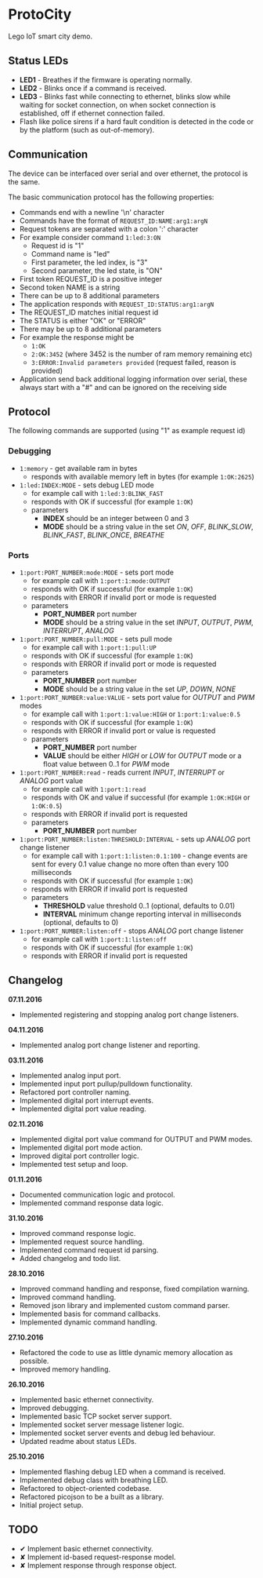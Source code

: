 # ProtoCity
Lego IoT smart city demo.

## Status LEDs
- **LED1** - Breathes if the firmware is operating normally.
- **LED2** - Blinks once if a command is received.
- **LED3** - Blinks fast while connecting to ethernet, blinks slow while waiting for socket connection, on when socket connection is established, off if ethernet connection failed.
- Flash like police sirens if a hard fault condition is detected in the code or by the platform (such as out-of-memory).

## Communication
The device can be interfaced over serial and over ethernet, the protocol is the same.

The basic communication protocol has the following properties:
- Commands end with a newline '\n' character
- Commands have the format of `REQUEST_ID:NAME:arg1:argN`
- Request tokens are separated with a colon ':' character
- For example consider command `1:led:3:ON`
  - Request id is "1"
  - Command name is "led"
  - First parameter, the led index, is "3"
  - Second parameter, the led state, is "ON"
- First token REQUEST_ID is a positive integer
- Second token NAME is a string
- There can be up to 8 additional parameters
- The application responds with `REQUEST_ID:STATUS:arg1:argN`
- The REQUEST_ID matches initial request id
- The STATUS is either "OK" or "ERROR"
- There may be up to 8 additional parameters
- For example the response might be
  - `1:OK`
  - `2:OK:3452` (where 3452 is the number of ram memory remaining etc)
  - `3:ERROR:Invalid parameters provided` (request failed, reason is provided)
- Application send back additional logging information over serial, these always start with a "#" and can be ignored on the receiving side

## Protocol
The following commands are supported (using "1" as example request id)

### Debugging
- `1:memory` - get available ram in bytes
  - responds with available memory left in bytes (for example `1:OK:2625`)
- `1:led:INDEX:MODE` - sets debug LED mode
  - for example call with `1:led:3:BLINK_FAST`
  - responds with OK if successful (for example `1:OK`)
  - parameters
    - **INDEX** should be an integer between 0 and 3
    - **MODE** should be a string value in the set *ON*, *OFF*, *BLINK_SLOW*, *BLINK_FAST*, *BLINK_ONCE*, *BREATHE*

### Ports
- `1:port:PORT_NUMBER:mode:MODE` - sets port mode
  - for example call with `1:port:1:mode:OUTPUT`
  - responds with OK if successful (for example `1:OK`)
  - responds with ERROR if invalid port or mode is requested
  - parameters
    - **PORT_NUMBER** port number
    - **MODE** should be a string value in the set *INPUT*, *OUTPUT*, *PWM*, *INTERRUPT*, *ANALOG*
- `1:port:PORT_NUMBER:pull:MODE` - sets pull mode
  - for example call with `1:port:1:pull:UP`
  - responds with OK if successful (for example `1:OK`)
  - responds with ERROR if invalid port or mode is requested
  - parameters
    - **PORT_NUMBER** port number
    - **MODE** should be a string value in the set *UP*, *DOWN*, *NONE*
- `1:port:PORT_NUMBER:value:VALUE` - sets port value for *OUTPUT* and *PWM* modes
  - for example call with `1:port:1:value:HIGH` or `1:port:1:value:0.5`
  - responds with OK if successful (for example `1:OK`)
  - responds with ERROR if invalid port or value is requested
  - parameters
    - **PORT_NUMBER** port number
    - **VALUE** should be either *HIGH* or *LOW* for *OUTPUT* mode or a float value between 0..1 for *PWM* mode
- `1:port:PORT_NUMBER:read` - reads current *INPUT*, *INTERRUPT* or *ANALOG* port value
  - for example call with `1:port:1:read`
  - responds with OK and value if successful (for example `1:OK:HIGH` or `1:OK:0.5`)
  - responds with ERROR if invalid port is requested
  - parameters
    - **PORT_NUMBER** port number
- `1:port:PORT_NUMBER:listen:THRESHOLD:INTERVAL` - sets up *ANALOG* port change listener
  - for example call with `1:port:1:listen:0.1:100` - change events are sent for every 0.1 value change no more often than every 100 milliseconds
  - responds with OK if successful (for example `1:OK`)
  - responds with ERROR if invalid port is requested
  - parameters
    - **THRESHOLD** value threshold 0..1 (optional, defaults to 0.01)
    - **INTERVAL** minimum change reporting interval in milliseconds (optional, defaults to 0)
- `1:port:PORT_NUMBER:listen:off` - stops *ANALOG* port change listener
  - for example call with `1:port:1:listen:off`
  - responds with OK if successful (for example `1:OK`)
  - responds with ERROR if invalid port is requested

## Changelog
**07.11.2016**
- Implemented registering and stopping analog port change listeners.

**04.11.2016**
- Implemented analog port change listener and reporting.

**03.11.2016**
- Implemented analog input port.
- Implemented input port pullup/pulldown functionality.
- Refactored port controller naming.
- Implemented digital port interrupt events.
- Implemented digital port value reading.

**02.11.2016**
- Implemented digital port value command for OUTPUT and PWM modes.
- Implemented digital port mode action.
- Improved digital port controller logic.
- Implemented test setup and loop.

**01.11.2016**
- Documented communication logic and protocol.
- Implemented command response data logic.

**31.10.2016**
- Improved command response logic.
- Implemented request source handling.
- Implemented command request id parsing.
- Added changelog and todo list.

**28.10.2016**
- Improved command handling and response, fixed compilation warning.
- Improved command handling.
- Removed json library and implemented custom command parser.
- Implemented basis for command callbacks.
- Implemented dynamic command handling.

**27.10.2016**
- Refactored the code to use as little dynamic memory allocation as possible.
- Improved memory handling.

**26.10.2016**
- Implemented basic ethernet connectivity.
- Improved debugging.
- Implemented basic TCP socket server support.
- Implemented socket server message listener logic.
- Implemented socket server events and debug led behaviour.
- Updated readme about status LEDs.

**25.10.2016**
- Implemented flashing debug LED when a command is received.
- Implemented debug class with breathing LED.
- Refactored to object-oriented codebase.
- Refactored picojson to be a built as a library.
- Initial project setup.

## TODO
- ✔ Implement basic ethernet connectivity.
- ✘ Implement id-based request-response model.
- ✘ Implement response through response object.
